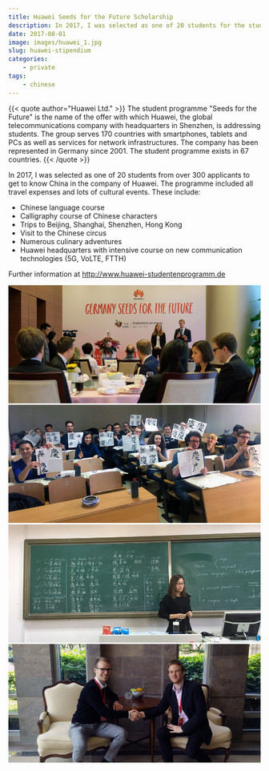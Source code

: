 ```yaml
---
title: Huawei Seeds for the Future Scholarship
description: In 2017, I was selected as one of 20 students for the student programme "Seeds for the Future", which is awarded to students by Huawei.
date: 2017-08-01
image: images/huawei_1.jpg
slug: huawei-stipendium
categories:
    - private
tags:
    - chinese
---
```


{{< quote author="Huawei Ltd." >}}
The student programme "Seeds for the Future" is the name of the offer with which Huawei, the global telecommunications company with headquarters in Shenzhen, is addressing students. The group serves 170 countries with smartphones, tablets and PCs as well as services for network infrastructures. The company has been represented in Germany since 2001. The student programme exists in 67 countries.
{{< /quote >}}

In 2017, I was selected as one of 20 students from over 300 applicants to get to know China in the company of Huawei. The programme included all travel expenses and lots of cultural events. These include:

- Chinese language course
- Calligraphy course of Chinese characters
- Trips to Beijing, Shanghai, Shenzhen, Hong Kong
- Visit to the Chinese circus
- Numerous culinary adventures
- Huawei headquarters with intensive course on new communication technologies (5G, VoLTE, FTTH)

Further information at http://www.huawei-studentenprogramm.de


![](images/huawei_1.jpg)
![](images/huawei_2.jpg)
![](images/huawei_3.jpg)
![](images/huawei_4.jpg)